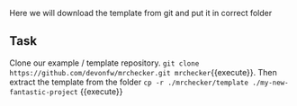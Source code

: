 Here we will download the template from git and put it in correct folder
## Task

Clone our example / template repository. `git clone https://github.com/devonfw/mrchecker.git mrchecker`{{execute}}.
Then extract the template from the folder `cp -r ./mrchecker/template ./my-new-fantastic-project` {{execute}}